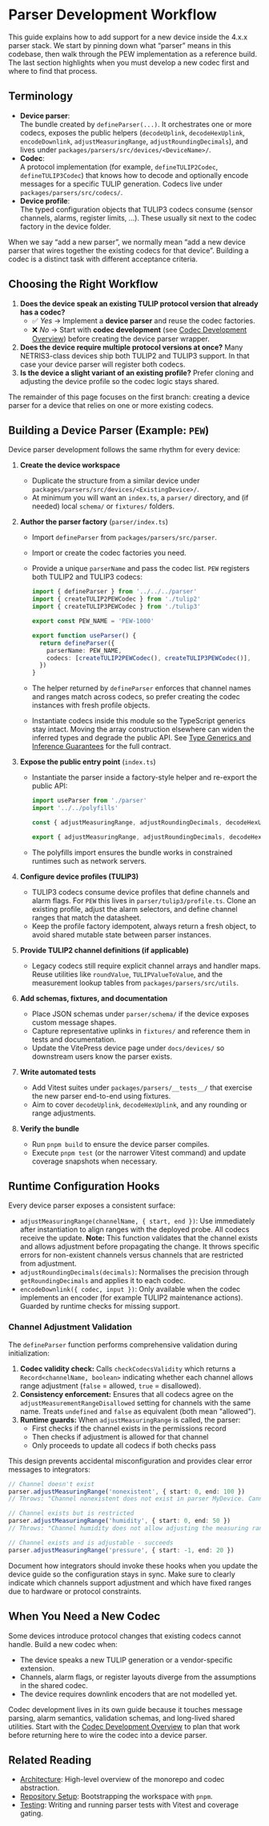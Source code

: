 # Parser Development Workflow

This guide explains how to add support for a new device inside the 4.x.x parser stack. We start by pinning down what “parser” means in this codebase, then walk through the PEW implementation as a reference build. The last section highlights when you must develop a new codec first and where to find that process.

## Terminology

- **Device parser**:<br>The bundle created by `defineParser(...)`. It orchestrates one or more codecs, exposes the public helpers (`decodeUplink`, `decodeHexUplink`, `encodeDownlink`, `adjustMeasuringRange`, `adjustRoundingDecimals`), and lives under `packages/parsers/src/devices/<DeviceName>/`.
- **Codec**:<br>A protocol implementation (for example, `defineTULIP2Codec`, `defineTULIP3Codec`) that knows how to decode and optionally encode messages for a specific TULIP generation. Codecs live under `packages/parsers/src/codecs/`.
- **Device profile**:<br>The typed configuration objects that TULIP3 codecs consume (sensor channels, alarms, register limits, …). These usually sit next to the codec factory in the device folder.

When we say “add a new parser”, we normally mean “add a new device parser that wires together the existing codecs for that device”. Building a codec is a distinct task with different acceptance criteria.

## Choosing the Right Workflow

1. **Does the device speak an existing TULIP protocol version that already has a codec?**
   - ✅ *Yes* → Implement a **device parser** and reuse the codec factories.
   - ❌ *No* → Start with **codec development** (see [Codec Development Overview](/contributors/codec-development)) before creating the device parser wrapper.
2. **Does the device require multiple protocol versions at once?** Many NETRIS3-class devices ship both TULIP2 and TULIP3 support. In that case your device parser will register both codecs.
3. **Is the device a slight variant of an existing profile?** Prefer cloning and adjusting the device profile so the codec logic stays shared.

The remainder of this page focuses on the first branch: creating a device parser for a device that relies on one or more existing codecs.

## Building a Device Parser (Example: `PEW`)

Device parser development follows the same rhythm for every device:

1. **Create the device workspace**
   - Duplicate the structure from a similar device under `packages/parsers/src/devices/<ExistingDevice>/`.
   - At minimum you will want an `index.ts`, a `parser/` directory, and (if needed) local `schema/` or `fixtures/` folders.

2. **Author the parser factory** (`parser/index.ts`)
   - Import `defineParser` from `packages/parsers/src/parser`.
   - Import or create the codec factories you need.
   - Provide a unique `parserName` and pass the codec list. `PEW` registers both TULIP2 and TULIP3 codecs:

      ```ts
      import { defineParser } from '../../../parser'
      import { createTULIP2PEWCodec } from './tulip2'
      import { createTULIP3PEWCodec } from './tulip3'

      export const PEW_NAME = 'PEW-1000'

      export function useParser() {
        return defineParser({
          parserName: PEW_NAME,
          codecs: [createTULIP2PEWCodec(), createTULIP3PEWCodec()],
        })
      }
      ```

   - The helper returned by `defineParser` enforces that channel names and ranges match across codecs, so prefer creating the codec instances with fresh profile objects.
   - Instantiate codecs inside this module so the TypeScript generics stay intact. Moving the array construction elsewhere can widen the inferred types and degrade the public API. See [Type Generics and Inference Guarantees](./codec-development.md#type-generics-and-inference-guarantees) for the full contract.

3. **Expose the public entry point** (`index.ts`)
   - Instantiate the parser inside a factory-style helper and re-export the public API:

      ```ts
      import useParser from './parser'
      import '../../polyfills'

      const { adjustMeasuringRange, adjustRoundingDecimals, decodeHexUplink, decodeUplink } = useParser()

      export { adjustMeasuringRange, adjustRoundingDecimals, decodeHexUplink, decodeUplink }
      ```

   - The polyfills import ensures the bundle works in constrained runtimes such as network servers.

4. **Configure device profiles (TULIP3)**
   - TULIP3 codecs consume device profiles that define channels and alarm flags. For `PEW` this lives in `parser/tulip3/profile.ts`. Clone an existing profile, adjust the alarm selectors, and define channel ranges that match the datasheet.
   - Keep the profile factory idempotent, always return a fresh object, to avoid shared mutable state between parser instances.

5. **Provide TULIP2 channel definitions (if applicable)**
   - Legacy codecs still require explicit channel arrays and handler maps. Reuse utilities like `roundValue`, `TULIPValueToValue`, and the measurement lookup tables from `packages/parsers/src/utils`.

6. **Add schemas, fixtures, and documentation**
   - Place JSON schemas under `parser/schema/` if the device exposes custom message shapes.
   - Capture representative uplinks in `fixtures/` and reference them in tests and documentation.
   - Update the VitePress device page under `docs/devices/` so downstream users know the parser exists.

7. **Write automated tests**
   - Add Vitest suites under `packages/parsers/__tests__/` that exercise the new parser end-to-end using fixtures.
   - Aim to cover `decodeUplink`, `decodeHexUplink`, and any rounding or range adjustments.

8. **Verify the bundle**
   - Run `pnpm build` to ensure the device parser compiles.
   - Execute `pnpm test` (or the narrower Vitest command) and update coverage snapshots when necessary.

## Runtime Configuration Hooks

Every device parser exposes a consistent surface:

- `adjustMeasuringRange(channelName, { start, end })`: Use immediately after instantiation to align ranges with the deployed probe. All codecs receive the update. **Note:** This function validates that the channel exists and allows adjustment before propagating the change. It throws specific errors for non-existent channels versus channels that are restricted from adjustment.
- `adjustRoundingDecimals(decimals)`: Normalises the precision through `getRoundingDecimals` and applies it to each codec.
- `encodeDownlink({ codec, input })`: Only available when the codec implements an encoder (for example TULIP2 maintenance actions). Guarded by runtime checks for missing support.

### Channel Adjustment Validation

The `defineParser` function performs comprehensive validation during initialization:

1. **Codec validity check:** Calls `checkCodecsValidity` which returns a `Record<channelName, boolean>` indicating whether each channel allows range adjustment (`false` = allowed, `true` = disallowed).
2. **Consistency enforcement:** Ensures that all codecs agree on the `adjustMeasurementRangeDisallowed` setting for channels with the same name. Treats `undefined` and `false` as equivalent (both mean "allowed").
3. **Runtime guards:** When `adjustMeasuringRange` is called, the parser:
   - First checks if the channel exists in the permissions record
   - Then checks if adjustment is allowed for that channel
   - Only proceeds to update all codecs if both checks pass

This design prevents accidental misconfiguration and provides clear error messages to integrators:

```typescript
// Channel doesn't exist
parser.adjustMeasuringRange('nonexistent', { start: 0, end: 100 })
// Throws: "Channel nonexistent does not exist in parser MyDevice. Cannot adjust measuring range."

// Channel exists but is restricted
parser.adjustMeasuringRange('humidity', { start: 0, end: 50 })
// Throws: "Channel humidity does not allow adjusting the measuring range in parser MyDevice."

// Channel exists and is adjustable - succeeds
parser.adjustMeasuringRange('pressure', { start: -1, end: 20 })
```

Document how integrators should invoke these hooks when you update the device guide so the configuration stays in sync. Make sure to clearly indicate which channels support adjustment and which have fixed ranges due to hardware or protocol constraints.

## When You Need a New Codec

Some devices introduce protocol changes that existing codecs cannot handle. Build a new codec when:

- The device speaks a new TULIP generation or a vendor-specific extension.
- Channels, alarm flags, or register layouts diverge from the assumptions in the shared codec.
- The device requires downlink encoders that are not modelled yet.

Codec development lives in its own guide because it touches message parsing, alarm semantics, validation schemas, and long-lived shared utilities. Start with the [Codec Development Overview](./codec-development.md) to plan that work before returning here to wire the codec into a device parser.

## Related Reading

- [Architecture](./architecture.md): High-level overview of the monorepo and codec abstraction.
- [Repository Setup](./repo-setup.md): Bootstrapping the workspace with `pnpm`.
- [Testing](./testing.md): Writing and running parser tests with Vitest and coverage gating.
